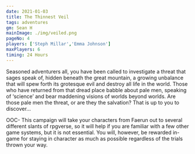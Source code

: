 ```yaml
---
date: 2021-01-03
title: The Thinnest Veil
tags: adventures
gm: Sean H
mainImage: ./img/veiled.png
pageNo: 4
players: ['Steph Millar','Emma Johnson']
maxPlayers: 6
timing: 24 Hours
---
```


Seasoned adventurers all, you have been called to investigate a threat that sages speak of, hidden beneath the great mountain, a growing unbalance that will spew forth its grotesque evil and destroy all life in the world. Those who have returned from that dread place babble about pale men, speaking of ‘science’ and bear maddening visions of worlds beyond worlds. Are those pale men the threat, or are they the salvation? That is up to you to discover...

OOC- This campaign will take your characters from Faerun out to several different slants of rpgverse, so it will help if you are familiar with a few other game systems, but it is not essential. You will, however,  be rewarded in-game for staying in character as much as possible regardless of the trials thrown your way.
